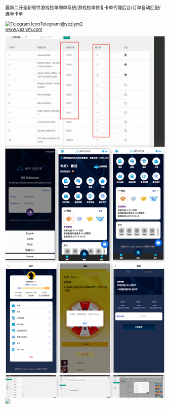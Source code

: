 最新二开全新软件游戏抢单刷单系统/游戏抢单修复卡单代理后台/订单自动匹配/连单卡单<p dir="auto"><a target="_blank" rel="noopener noreferrer nofollow" href="https://camo.githubusercontent.com/d614d90677fbc2e34c7c62ebc68c82379d87a57c4beaf05af65fec7ba6b72e36/68747470733a2f2f63646e2d69636f6e732d706e672e666c617469636f6e2e636f6d2f3531322f323131312f323131313634362e706e67"><img src="https://camo.githubusercontent.com/d614d90677fbc2e34c7c62ebc68c82379d87a57c4beaf05af65fec7ba6b72e36/68747470733a2f2f63646e2d69636f6e732d706e672e666c617469636f6e2e636f6d2f3531322f323131312f323131313634362e706e67" alt="Telegram Icon" style="width: 16px; max-width: 100%;" data-canonical-src="https://cdn-icons-png.flaticon.com/512/2111/2111646.png"></a>Telegram:<a href="https://t.me/yeziym2" rel="nofollow">@yeziym2</a><br><a href="https://www.yeziym.com/">www.yeziym.com</a></p><img src="https://github.com/yeziym/LwN8ZOQ6j1/blob/main/vfN0E.png"><img src="https://github.com/yeziym/LwN8ZOQ6j1/blob/main/xN912.png"><img src="https://github.com/yeziym/LwN8ZOQ6j1/blob/main/AnoHA.png"><img src="https://github.com/yeziym/LwN8ZOQ6j1/blob/main/p7rB7.png"><img src="https://github.com/yeziym/LwN8ZOQ6j1/blob/main/RO4LE.png">